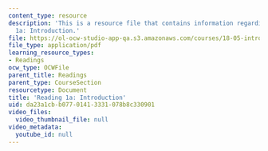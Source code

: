 ```yaml
---
content_type: resource
description: 'This is a resource file that contains information regarding reading
  1a: Introduction.'
file: https://ol-ocw-studio-app-qa.s3.amazonaws.com/courses/18-05-introduction-to-probability-and-statistics-spring-2014/da23a1cbb07701413331078b8c330901_MIT18_05S14_Class1Intro.pdf
file_type: application/pdf
learning_resource_types:
- Readings
ocw_type: OCWFile
parent_title: Readings
parent_type: CourseSection
resourcetype: Document
title: 'Reading 1a: Introduction'
uid: da23a1cb-b077-0141-3331-078b8c330901
video_files:
  video_thumbnail_file: null
video_metadata:
  youtube_id: null
---
```

